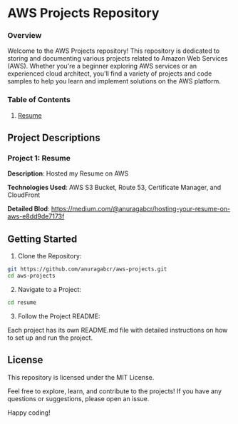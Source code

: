 # AWS Projects Repository 
### Overview 
Welcome to the AWS Projects repository! This repository is dedicated to storing and documenting various projects related to Amazon Web Services (AWS). Whether you're a beginner exploring AWS services or an experienced cloud architect, you'll find a variety of projects and code samples to help you learn and implement solutions on the AWS platform.

### Table of Contents 
1. [Resume](https://github.com/anuragabcr/aws-projects/tree/main/Resume "Resume")

## Project Descriptions
### Project 1: Resume
**Description**: Hosted my Resume on AWS

**Technologies Used**: AWS S3 Bucket, Route 53, Certificate Manager, and CloudFront

**Detailed Blod**: https://medium.com/@anuragabcr/hosting-your-resume-on-aws-e8dd9de7173f


## Getting Started
1. Clone the Repository:
```bash
git https://github.com/anuragabcr/aws-projects.git
cd aws-projects
```
2. Navigate to a Project:
``` bash
cd resume
```
3. Follow the Project README:

Each project has its own README.md file with detailed instructions on how to set up and run the project.

## License
This repository is licensed under the MIT License.

Feel free to explore, learn, and contribute to the projects! If you have any questions or suggestions, please open an issue.

Happy coding!
